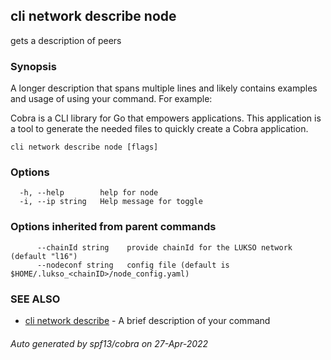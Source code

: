 ## cli network describe node

gets a description of peers

### Synopsis

A longer description that spans multiple lines and likely contains examples
and usage of using your command. For example:

Cobra is a CLI library for Go that empowers applications.
This application is a tool to generate the needed files
to quickly create a Cobra application.

```
cli network describe node [flags]
```

### Options

```
  -h, --help        help for node
  -i, --ip string   Help message for toggle
```

### Options inherited from parent commands

```
      --chainId string    provide chainId for the LUKSO network (default "l16")
      --nodeconf string   config file (default is $HOME/.lukso_<chainID>/node_config.yaml)
```

### SEE ALSO

* [cli network describe](cli_network_describe.md)	 - A brief description of your command

###### Auto generated by spf13/cobra on 27-Apr-2022

